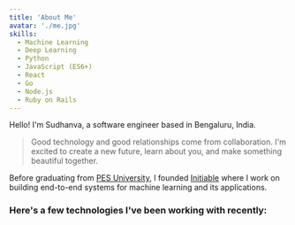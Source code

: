 ```yaml
---
title: 'About Me'
avatar: './me.jpg'
skills:
  - Machine Learning
  - Deep Learning
  - Python
  - JavaScript (ES6+)
  - React
  - Go
  - Node.js
  - Ruby on Rails
---
```


Hello! I'm Sudhanva, a software engineer based in Bengaluru, India.

> Good technology and good relationships come from collaboration. I'm excited to create a new future, learn about you, and make something beautiful together.

Before graduating from [PES University](https://pes.edu/), I founded [Initiable](https://initiable.com/) where I work on building end-to-end systems for machine learning and its applications.

### Here's a few technologies I've been working with recently:
